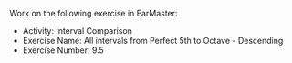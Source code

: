 Work on the following exercise in EarMaster:
- Activity: Interval Comparison
- Exercise Name: All intervals from Perfect 5th to Octave - Descending
- Exercise Number: 9.5
